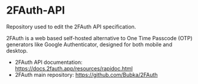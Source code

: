 # 2FAuth-API

Repository used to edit the 2FAuth API specification.

2FAuth is a web based self-hosted alternative to One Time Passcode (OTP) generators like Google Authenticator, designed for both mobile and desktop.

- 2FAuth API documentation: <https://docs.2fauth.app/resources/rapidoc.html>
- 2FAuth main repository: <https://github.com/Bubka/2FAuth>
